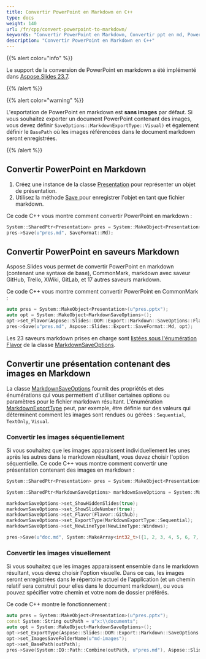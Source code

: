 ```yaml
---
title: Convertir PowerPoint en Markdown en C++
type: docs
weight: 140
url: /fr/cpp/convert-powerpoint-to-markdown/
keywords: "Convertir PowerPoint en Markdown, Convertir ppt en md, PowerPoint, PPT, PPTX, Présentation, Markdown, C++, CPP, Aspose.Slides pour C++"
description: "Convertir PowerPoint en Markdown en C++"
---
```


{{% alert color="info" %}} 

Le support de la conversion de PowerPoint en markdown a été implémenté dans [Aspose.Slides 23.7](https://docs.aspose.com/slides/cpp/aspose-slides-for-cpp-23-7-release-notes/).

{{% /alert %}} 

{{% alert color="warning" %}} 

L'exportation de PowerPoint en markdown est **sans images** par défaut. Si vous souhaitez exporter un document PowerPoint contenant des images, vous devez définir `SaveOptions::MarkdownExportType::Visual)` et également définir le `BasePath` où les images référencées dans le document markdown seront enregistrées.

{{% /alert %}} 

## **Convertir PowerPoint en Markdown**

1. Créez une instance de la classe [Presentation](https://reference.aspose.com/slides/cpp/aspose.slides/presentation/) pour représenter un objet de présentation.
2. Utilisez la méthode [Save ](https://reference.aspose.com/slides/cpp/aspose.slides/presentation/save/#presentationsavesystemsharedptrexportxamlixamloptions-method) pour enregistrer l'objet en tant que fichier markdown.

Ce code C++ vous montre comment convertir PowerPoint en markdown :

```c++
System::SharedPtr<Presentation> pres = System::MakeObject<Presentation>(u"pres.pptx");
pres->Save(u"pres.md", SaveFormat::Md);
```

## Convertir PowerPoint en saveurs Markdown

Aspose.Slides vous permet de convertir PowerPoint en markdown (contenant une syntaxe de base), CommonMark, markdown avec saveur GitHub, Trello, XWiki, GitLab, et 17 autres saveurs markdown.

Ce code C++ vous montre comment convertir PowerPoint en CommonMark : 

```c++
auto pres = System::MakeObject<Presentation>(u"pres.pptx");
auto opt = System::MakeObject<MarkdownSaveOptions>();
opt->set_Flavor(Aspose::Slides::DOM::Export::Markdown::SaveOptions::Flavor::CommonMark);
pres->Save(u"pres.md", Aspose::Slides::Export::SaveFormat::Md, opt);
```

Les 23 saveurs markdown prises en charge sont [listées sous l'énumération Flavor](https://reference.aspose.com/slides/cpp/aspose.slides.dom.export.markdown.saveoptions/flavor/) de la classe [MarkdownSaveOptions](https://reference.aspose.com/slides/cpp/aspose.slides.dom.export.markdown.saveoptions/markdownsaveoptions/).

## **Convertir une présentation contenant des images en Markdown**

La classe [MarkdownSaveOptions](https://reference.aspose.com/slides/cpp/aspose.slides.dom.export.markdown.saveoptions/markdownsaveoptions/) fournit des propriétés et des énumérations qui vous permettent d'utiliser certaines options ou paramètres pour le fichier markdown résultant. L'énumération [MarkdownExportType](https://reference.aspose.com/slides/cpp/aspose.slides.dom.export.markdown.saveoptions/markdownexporttype/) peut, par exemple, être définie sur des valeurs qui déterminent comment les images sont rendues ou gérées : `Sequential`, `TextOnly`, `Visual`.

### **Convertir les images séquentiellement**

Si vous souhaitez que les images apparaissent individuellement les unes après les autres dans le markdown résultant, vous devez choisir l'option séquentielle. Ce code C++ vous montre comment convertir une présentation contenant des images en markdown :

```c++
System::SharedPtr<Presentation> pres = System::MakeObject<Presentation>(u"pres.pptx");

System::SharedPtr<MarkdownSaveOptions> markdownSaveOptions = System::MakeObject<MarkdownSaveOptions>();

markdownSaveOptions->set_ShowHiddenSlides(true);
markdownSaveOptions->set_ShowSlideNumber(true);
markdownSaveOptions->set_Flavor(Flavor::Github);
markdownSaveOptions->set_ExportType(MarkdownExportType::Sequential);
markdownSaveOptions->set_NewLineType(NewLineType::Windows);

pres->Save(u"doc.md", System::MakeArray<int32_t>({1, 2, 3, 4, 5, 6, 7, 8, 9}), SaveFormat::Md, markdownSaveOptions);
```

### **Convertir les images visuellement**

Si vous souhaitez que les images apparaissent ensemble dans le markdown résultant, vous devez choisir l'option visuelle. Dans ce cas, les images seront enregistrées dans le répertoire actuel de l'application (et un chemin relatif sera construit pour elles dans le document markdown), ou vous pouvez spécifier votre chemin et votre nom de dossier préférés.

Ce code C++ montre le fonctionnement : 

```c++
auto pres = System::MakeObject<Presentation>(u"pres.pptx");
const System::String outPath = u"x:\\documents";
auto opt = System::MakeObject<MarkdownSaveOptions>();
opt->set_ExportType(Aspose::Slides::DOM::Export::Markdown::SaveOptions::MarkdownExportType::Visual);
opt->set_ImagesSaveFolderName(u"md-images");
opt->set_BasePath(outPath);
pres->Save(System::IO::Path::Combine(outPath, u"pres.md"), Aspose::Slides::Export::SaveFormat::Md, opt);
```